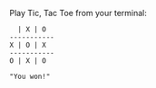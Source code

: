 Play Tic, Tac Toe from your terminal:
```
  | X | O
-----------
X | O | X
-----------
O | X | O

"You won!"
```